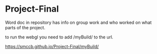 # Project-Final
Word doc in repository has info on group work and who worked on what parts of the project.

to run the webgl you need to add /myBuild/ to the url.

https://smccb.github.io/Project-Final/myBuild/

